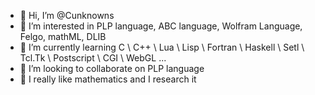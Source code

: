 - 👋 Hi, I’m @Cunknowns
- 👀 I’m interested in PLP language, ABC language, Wolfram Language, Felgo, mathML, DLIB
- 🌱 I’m currently learning C \ C++ \ Lua \ Lisp \ Fortran \ Haskell \ Setl \ Tcl.Tk \ Postscript \ CGI \ WebGL ...
- 💞️ I’m looking to collaborate on PLP language
- 📖 I really like mathematics and I research it
<!---
Cunknowns/Cunknowns is a ✨ special ✨ repository because its `README.md` (this file) appears on your GitHub profile.
You can click the Preview link to take a look at your changes.
--->
